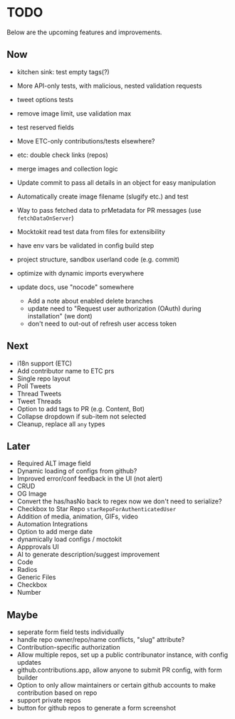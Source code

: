 # TODO

Below are the upcoming features and improvements.

## Now

- kitchen sink: test empty tags(?)
- More API-only tests, with malicious, nested validation requests
- tweet options tests
- remove image limit, use validation max
- test reserved fields
- Move ETC-only contributions/tests elsewhere?
- etc: double check links (repos)
- merge images and collection logic
- Update commit to pass all details in an object for easy manipulation
- Automatically create image filename (slugify etc.) and test
- Way to pass fetched data to prMetadata for PR messages (use `fetchDataOnServer`)
- Mocktokit read test data from files for extensibility
- have env vars be validated in config build step
- project structure, sandbox userland code (e.g. commit)
- optimize with dynamic imports everywhere

- update docs, use "nocode" somewhere
  - Add a note about enabled delete branches
  - update need to "Request user authorization (OAuth) during installation" (we dont)
  - don't need to out-out of refresh user access token

## Next

- i18n support (ETC)
- Add contributor name to ETC prs
- Single repo layout
- Poll Tweets
- Thread Tweets
- Tweet Threads
- Option to add tags to PR (e.g. Content, Bot)
- Collapse dropdown if sub-item not selected
- Cleanup, replace all `any` types

## Later

- Required ALT image field
- Dynamic loading of configs from github?
- Improved error/conf feedback in the UI (not alert)
- CRUD
- OG Image
- Convert the has/hasNo back to regex now we don't need to serialize?
- Checkbox to Star Repo `starRepoForAuthenticatedUser`
- Addition of media, animation, GIFs, video
- Automation Integrations
- Option to add merge date
- dynamically load configs / moctokit
- Appprovals UI
- AI to generate description/suggest improvement
- Code
- Radios
- Generic Files
- Checkbox
- Number

## Maybe

- seperate form field tests individually
- handle repo owner/repo/name conflicts, "slug" attribute?
- Contribution-specific authorization
- Allow multiple repos, set up a public contribunator instance, with config updates
- github.contributions.app, allow anyone to submit PR config, with form builder
- Option to only allow maintainers or certain github accounts to make contribution based on repo
- support private repos
- button for github repos to generate a form screenshot
